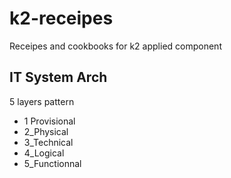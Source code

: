 # k2-receipes

Receipes and cookbooks for k2 applied component

## IT System Arch

5 layers pattern

- 1 Provisional
- 2_Physical
- 3_Technical
- 4_Logical
- 5_Functionnal

